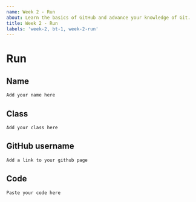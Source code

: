 ```yaml
---
name: Week 2 - Run
about: Learn the basics of GitHub and advance your knowledge of Git.
title: Week 2 - Run
labels: 'week-2, bt-1, week-2-run'
---
```


# Run

## Name
`Add your name here`

## Class
`Add your class here`

## GitHub username
`Add a link to your github page`

## Code
`Paste your code here`